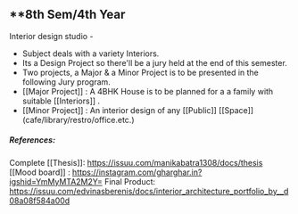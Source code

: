 ## **8th Sem/4th Year
Interior design studio - 
- Subject deals with a variety Interiors. 
- Its a Design Project so there'll be a jury held at the end of this semester.
- Two projects, a Major & a Minor Project is to be presented in the following Jury program.
- [[Major Project]] : A 4BHK House is to be planned for a a family with suitable [[Interiors]] .
- [[Minor Project]] : An interior design of any [[Public]] [[Space]] (cafe/library/restro/office.etc.)


##### References:
Complete [[Thesis]]: https://issuu.com/manikabatra1308/docs/thesis 
[[Mood board]] : https://instagram.com/gharghar.in?igshid=YmMyMTA2M2Y=
Final Product: https://issuu.com/edvinasberenis/docs/interior_architecture_portfolio_by__d08a08f584a00d

